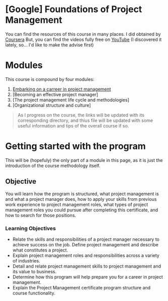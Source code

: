 # [Google] Foundations of Project Management

You can find the resources of this course in many places. I did obtained by [Coursera](https://www.coursera.org/learn/project-management-foundations/) But, you can find the videos fully free on [YouTube](https://www.youtube.com/watch?v=rck3MnC7OXA&list=PLTZYG7bZ1u6puLWxUtqAjZkIB4dB_JFzk) (I discovered it lately, so... I'd like to make the advise first)

# Modules

This course is compound by four modules:
1. [Embarking on a carreer in project management](./module%201/)
2. [Becoming an effective project manager]
3. [The project management life cycle and methodologies]
4. [Organizational structure and culture]

> As I progress on the course, the links will be updated with its corresponding directory, and thius file will be updated with some useful information and tips of the overall course if so.

# Getting started with the program

This will be (hopefuly) the only part of a module in this page, as it is just the introduction of the course methodology itself.

## Objective

You will learn how the program is structured, what project management is and what a project manager does, how to apply your skills from previous work experience to project management roles, what types of project management roles you could pursue after completing this certificate, and how to search for those positions.

### Learning Objectives

- Relate the skills and responsibilities of a project manager necessary to achieve success on the job.
Define project management and describe what constitutes a project.
- Explain project management roles and responsibilities across a variety of industries.
- Detail and relate project management skills to project management and its value to business.
- Determine how this program will help prepare you for a career in project management.
- Explain the Project Management certificate program structure and course functionality.
